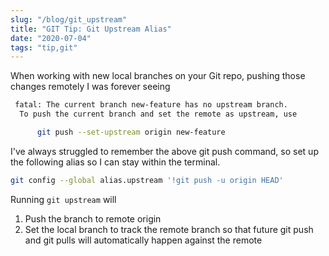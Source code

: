 ```yaml
---
slug: "/blog/git_upstream"
title: "GIT Tip: Git Upstream Alias"
date: "2020-07-04"
tags: "tip,git"
---
```


When working with new local branches on your Git repo, pushing those changes remotely I was forever seeing

```bash
 fatal: The current branch new-feature has no upstream branch.
  To push the current branch and set the remote as upstream, use

      git push --set-upstream origin new-feature
```

I've always struggled to remember the above git push command, so set up the following alias so I can stay within the terminal.

```bash
git config --global alias.upstream '!git push -u origin HEAD'
```

Running `git upstream` will

1. Push the branch to remote origin
1. Set the local branch to track the remote branch so that future git push and git pulls will automatically happen against the remote
